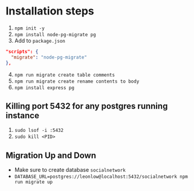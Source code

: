 # Installation steps

1. `npm init -y`
2. `npm install node-pg-migrate pg`
3. Add to `package.json`

```json
"scripts": {
  "migrate": "node-pg-migrate"
},
```

4. `npm run migrate create table comments`
5. `npm run migrate create rename contents to body`
6. `npm install express pg`

## Killing port 5432 for any postgres running instance

1. `sudo lsof -i :5432`
2. `sudo kill <PID>`

## Migration Up and Down

- Make sure to create database `socialnetwork`
- `DATABASE_URL=postgres://leonlow@localhost:5432/socialnetwork npm run migrate up`
